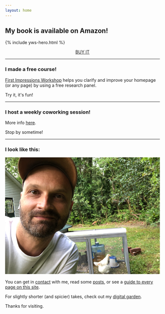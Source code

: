 ```yaml
---
layout: home
---
```


## My book is available on Amazon!

{% include yws-hero.html %}

<center><a class="btn primary-cta" href="https://www.amazon.com/dp/B0BVSXB5W7">BUY IT</a></center>

---

### I made a free course!

[First Impressions Workshop](https://shop.briandavidhall.com/l/first-impressions-workshop) helps you clarify and improve your homepage (or any page) by using a free research panel.

Try it, it's fun!

---

### I host a weekly coworking session!

More info [here](/social-pomodoros).

Stop by sometime!

---

### I look like this:

[![](/images/me-with-chickens.png)](/images/me-with-chickens.png)

You can get in [contact](/contact) with me, read some [posts](/blog), or see a [guide to every page on this site](/prose-sitemap).

For slightly shorter (and spicier) takes, check out my [digital garden](https://garden.briandavidhall.com/).

Thanks for visiting.
